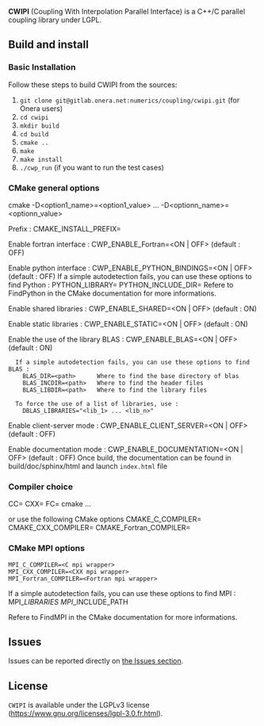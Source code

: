 **CWIPI** (Coupling With Interpolation Parallel Interface) is a C++/C parallel coupling library under LGPL.

## Build and install ##

### Basic Installation

Follow these steps to build CWIPI from the sources:

1. `git clone git@gitlab.onera.net:numerics/coupling/cwipi.git` (for Onera users)
2. `cd cwipi`
3. `mkdir build`
4. `cd build`
5. `cmake ..`
6. `make`
7. `make install`
8. `./cwp_run` (if you want to run the test cases)

### CMake general options

cmake -D<option1_name>=<option1_value> ... -D<optionn_name>=<optionn_value>

Prefix :
    CMAKE_INSTALL_PREFIX=<prefix>

Enable fortran interface :
    CWP_ENABLE_Fortran=<ON | OFF> (default : OFF)

Enable python interface :
    CWP_ENABLE_PYTHON_BINDINGS=<ON | OFF> (default : OFF)
      If a simple autodetection fails, you can use these options to find Python :
        PYTHON_LIBRARY=<path>
        PYTHON_INCLUDE_DIR=<path>
      Refere to FindPython in the CMake documentation for more informations.

Enable shared libraries :
    CWP_ENABLE_SHARED=<ON | OFF> (default : ON)

Enable static libraries :
    CWP_ENABLE_STATIC=<ON | OFF> (default : ON)

Enable the use of the library BLAS :
    CWP_ENABLE_BLAS=<ON | OFF> (default : ON)

      If a simple autodetection fails, you can use these options to find BLAS :
        BLAS_DIR=<path>      Where to find the base directory of blas
        BLAS_INCDIR=<path>   Where to find the header files
        BLAS_LIBDIR=<path>   Where to find the library files

      To force the use of a list of libraries, use :
        DBLAS_LIBRARIES="<lib_1> ... <lib_n>"

Enable client-server mode :
    CWP_ENABLE_CLIENT_SERVER=<ON | OFF> (default : OFF)

Enable documentation mode :
     CWP_ENABLE_DOCUMENTATION=<ON | OFF> (default : OFF)
     Once build, the documentation can be found in build/doc/sphinx/html and launch `index.html` file

### Compiler choice

CC=<C compiler> CXX=<CXX compiler> FC=<Fortran compiler> cmake ...

or use the following CMake options
    CMAKE_C_COMPILER=<C compiler>
    CMAKE_CXX_COMPILER=<CXX compiler>
    CMAKE_Fortran_COMPILER=<Fortran compiler>

### CMake MPI options

    MPI_C_COMPILER=<C mpi wrapper>
    MPI_CXX_COMPILER=<CXX mpi wrapper>
    MPI_Fortran_COMPILER=<Fortran mpi wrapper>

If a simple autodetection fails, you can use these options to find MPI :
    MPI_<lang>_LIBRARIES
    MPI_<lang>_INCLUDE_PATH

Refere to FindMPI in the CMake documentation for more informations.

## Issues ##

Issues can be reported directly on [the Issues section](https://gitlab.onera.net/numerics/coupling/cwipi/-/issues).

## License ##

`CWIPI` is available under the LGPLv3 license (https://www.gnu.org/licenses/lgpl-3.0.fr.html).

